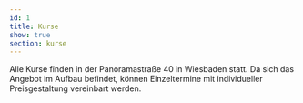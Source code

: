 ```yaml
---
id: 1
title: Kurse
show: true
section: kurse
---
```

Alle Kurse finden in der Panoramastraße 40 in Wiesbaden statt. Da sich das Angebot im Aufbau befindet, können Einzeltermine mit individueller Preisgestaltung vereinbart werden.  
